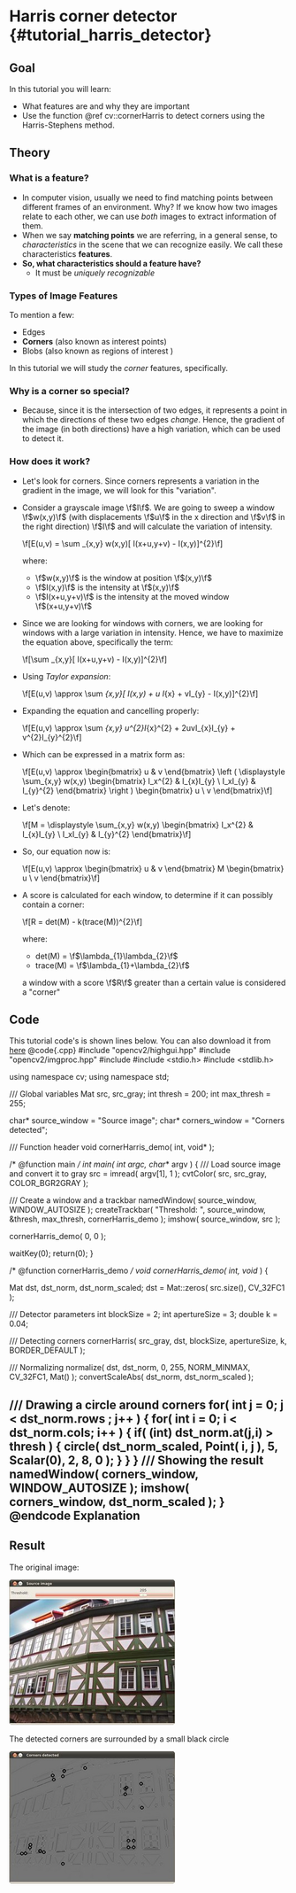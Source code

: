 Harris corner detector {#tutorial_harris_detector}
======================

Goal
----

In this tutorial you will learn:

-   What features are and why they are important
-   Use the function @ref cv::cornerHarris to detect corners using the Harris-Stephens method.

Theory
------

### What is a feature?

-   In computer vision, usually we need to find matching points between different frames of an
    environment. Why? If we know how two images relate to each other, we can use *both* images to
    extract information of them.
-   When we say **matching points** we are referring, in a general sense, to *characteristics* in
    the scene that we can recognize easily. We call these characteristics **features**.
-   **So, what characteristics should a feature have?**
    -   It must be *uniquely recognizable*

### Types of Image Features

To mention a few:

-   Edges
-   **Corners** (also known as interest points)
-   Blobs (also known as regions of interest )

In this tutorial we will study the *corner* features, specifically.

### Why is a corner so special?

-   Because, since it is the intersection of two edges, it represents a point in which the
    directions of these two edges *change*. Hence, the gradient of the image (in both directions)
    have a high variation, which can be used to detect it.

### How does it work?

-   Let's look for corners. Since corners represents a variation in the gradient in the image, we
    will look for this "variation".
-   Consider a grayscale image \f$I\f$. We are going to sweep a window \f$w(x,y)\f$ (with displacements \f$u\f$
    in the x direction and \f$v\f$ in the right direction) \f$I\f$ and will calculate the variation of
    intensity.

    \f[E(u,v) = \sum _{x,y} w(x,y)[ I(x+u,y+v) - I(x,y)]^{2}\f]

    where:

    -   \f$w(x,y)\f$ is the window at position \f$(x,y)\f$
    -   \f$I(x,y)\f$ is the intensity at \f$(x,y)\f$
    -   \f$I(x+u,y+v)\f$ is the intensity at the moved window \f$(x+u,y+v)\f$
-   Since we are looking for windows with corners, we are looking for windows with a large variation
    in intensity. Hence, we have to maximize the equation above, specifically the term:

    \f[\sum _{x,y}[ I(x+u,y+v) - I(x,y)]^{2}\f]

-   Using *Taylor expansion*:

    \f[E(u,v) \approx \sum _{x,y}[ I(x,y) + u I_{x} + vI_{y} - I(x,y)]^{2}\f]

-   Expanding the equation and cancelling properly:

    \f[E(u,v) \approx \sum _{x,y} u^{2}I_{x}^{2} + 2uvI_{x}I_{y} + v^{2}I_{y}^{2}\f]

-   Which can be expressed in a matrix form as:

    \f[E(u,v) \approx \begin{bmatrix}
                    u & v
                   \end{bmatrix}
                   \left (
           \displaystyle \sum_{x,y}
                   w(x,y)
                   \begin{bmatrix}
                    I_x^{2} & I_{x}I_{y} \\
                    I_xI_{y} & I_{y}^{2}
           \end{bmatrix}
           \right )
           \begin{bmatrix}
                    u \\
        v
                   \end{bmatrix}\f]

-   Let's denote:

    \f[M = \displaystyle \sum_{x,y}
              w(x,y)
              \begin{bmatrix}
                        I_x^{2} & I_{x}I_{y} \\
                        I_xI_{y} & I_{y}^{2}
                   \end{bmatrix}\f]

-   So, our equation now is:

    \f[E(u,v) \approx \begin{bmatrix}
                    u & v
                   \end{bmatrix}
           M
           \begin{bmatrix}
                    u \\
        v
                   \end{bmatrix}\f]

-   A score is calculated for each window, to determine if it can possibly contain a corner:

    \f[R = det(M) - k(trace(M))^{2}\f]

    where:

    -   det(M) = \f$\lambda_{1}\lambda_{2}\f$
    -   trace(M) = \f$\lambda_{1}+\lambda_{2}\f$

    a window with a score \f$R\f$ greater than a certain value is considered a "corner"

Code
----

This tutorial code's is shown lines below. You can also download it from
[here](https://github.com/Itseez/opencv/tree/master/samples/cpp/tutorial_code/TrackingMotion/cornerHarris_Demo.cpp)
@code{.cpp}
#include "opencv2/highgui.hpp"
#include "opencv2/imgproc.hpp"
#include <iostream>
#include <stdio.h>
#include <stdlib.h>

using namespace cv;
using namespace std;

/// Global variables
Mat src, src_gray;
int thresh = 200;
int max_thresh = 255;

char* source_window = "Source image";
char* corners_window = "Corners detected";

/// Function header
void cornerHarris_demo( int, void* );

/* @function main */
int main( int argc, char** argv )
{
  /// Load source image and convert it to gray
  src = imread( argv[1], 1 );
  cvtColor( src, src_gray, COLOR_BGR2GRAY );

  /// Create a window and a trackbar
  namedWindow( source_window, WINDOW_AUTOSIZE );
  createTrackbar( "Threshold: ", source_window, &thresh, max_thresh, cornerHarris_demo );
  imshow( source_window, src );

  cornerHarris_demo( 0, 0 );

  waitKey(0);
  return(0);
}

/* @function cornerHarris_demo */
void cornerHarris_demo( int, void* )
{

  Mat dst, dst_norm, dst_norm_scaled;
  dst = Mat::zeros( src.size(), CV_32FC1 );

  /// Detector parameters
  int blockSize = 2;
  int apertureSize = 3;
  double k = 0.04;

  /// Detecting corners
  cornerHarris( src_gray, dst, blockSize, apertureSize, k, BORDER_DEFAULT );

  /// Normalizing
  normalize( dst, dst_norm, 0, 255, NORM_MINMAX, CV_32FC1, Mat() );
  convertScaleAbs( dst_norm, dst_norm_scaled );

  /// Drawing a circle around corners
  for( int j = 0; j < dst_norm.rows ; j++ )
     { for( int i = 0; i < dst_norm.cols; i++ )
          {
            if( (int) dst_norm.at<float>(j,i) > thresh )
              {
               circle( dst_norm_scaled, Point( i, j ), 5,  Scalar(0), 2, 8, 0 );
              }
          }
     }
  /// Showing the result
  namedWindow( corners_window, WINDOW_AUTOSIZE );
  imshow( corners_window, dst_norm_scaled );
}
@endcode
Explanation
-----------

Result
------

The original image:

![](images/Harris_Detector_Original_Image.jpg)

The detected corners are surrounded by a small black circle

![](images/Harris_Detector_Result.jpg)

